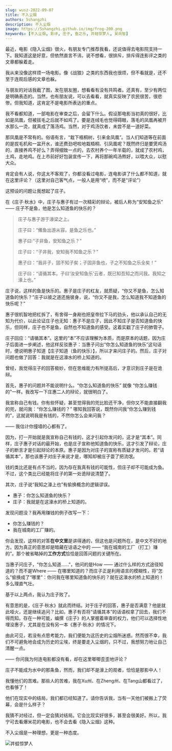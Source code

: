```yaml
---
slug: wusz-2022-09-07
title: 不入尘烟
authors: 5shangzhi
description: 不入尘烟
image: https://5shangzhi.github.io/img/frog-200.png
keywords: [不入尘烟, 影评, 庄子, 鱼之乐, 井蛙惊梦人, 吴尚智]
---
```


最近，电影《隐入尘烟》很火，有朋友专门推荐我看，还说值得去电影院支持一下。我知道这是好意，但依然直言不讳，说不想看，很排斥，排斥得连影评之类的文章都躲着走。

我从来没像这样烦一场电影。像《战狼》之类的东西我也很烦，但不看就是，还不至于连观后感的文章也躲。

与朋友的对话我截了图，发在朋友圈，想看看有没有共鸣者。还真有，至少有两位是明确表态的。当然，也有朋友说，可以去看看，就真实反映了农民很苦，很悲惨。但我知道，这肯定不是电影所表达的重点。

我不看都知道，一部电影在审查之后，会留下什么。假设那电影当初真的很好，比如是凤凰，但被拔毛之后就不如鸡了。要是连绒毛也觉得碍眼，落毛的凤凰再被开水那么一烫，就真成了落汤鸡。当然，对于鸡汤饮者，未尝不是一道好菜。

那凤凰是不常有的。俗语有言，“栽下梧桐树，引来金凤凰”。当人们知道等在前面的是拔毛机和一盆开水，谁还费劲吧啦地栽梧桐、引凤凰呢？既然终归是要煲鸡汤的，直接养鸡不好么？弄得细致一点的，去农村养个一年半载的，就成了农村鸡，土鸡，走地鸡。在上市前好好包装宣传一下，再将那碗鸡汤熬好，以喂大众，以慰大众。

肯定会有人说，你这太不客观了，你都没看过电影，连电影讲了什么都不知道，就在这里评论？（这里对自己客气点，一般人是用“喷”，而不是“评论”）

这预设的问题让我想起了庄子。

在《庄子·秋水》中，庄子与惠子有过一次精彩的辩论，被后人称为“安知鱼之乐” —— 庄子不是鱼，他是怎么知道鱼的快乐的？

> 庄子与惠子游于濠梁之上。
>
> 庄子曰：“鯈鱼出游从容，是鱼之乐也。”
>
> 惠子曰∶“子非鱼，安知鱼之乐？”
>
> 庄子曰：“子非我，安知我不知鱼之乐？”
>
> 惠子曰：“我非子，固不知子矣；子固非鱼也，子之不知鱼之乐全矣！”
>
> 庄子曰：“请循其本。子曰‘汝安知鱼乐’云者，既已知吾知之而问我。我知之濠上也。”

庄子说，这样的鱼是快乐的。惠子是庄子的杠友，就质疑，“你又不是鱼，怎么知道鱼的快乐？”庄子以彼之道还施彼身，说，“你又不是我，怎么知道我不知道鱼的快乐呢？”

惠子很机智地把杠拆了，有舍得一身剐也把皇帝拉下马的劲头，他以承认自己的无知为代价，以此论证庄子也无知：惠子不是庄子，因此不知庄子是否知道鱼的快乐，但同样，庄子也不是鱼，自然也不知道鱼的感受。这着实戳了庄子的肺管子。

庄子回应：“请循其本”。这里的“本”不应该理解为本质，而是原本的话题，因为庄子后面进一步阐述，他这样反驳惠子：当惠子问出“你怎么知道鱼的快乐”这句话时，便说明惠子知道【庄子知道（鱼的快乐）】，所以才来问庄子的。然后，庄子对问题也做了回答：我就是在这濠水的桥上知道的。

曾经，我觉得庄子的回答极妙，但在思维能力有所提高后，才意识到庄子是在诡辩。

首先，惠子的问题并不能说明什么。“你怎么知道鱼的快乐” 就像 “你怎么赚钱的”一样。我改写一下庄惠二人的辩论，就很明白了。

我宣称自己有钱。你有些怀疑，甚至觉得我的兜比脸还干净，但你又不能直接翻我的兜，就问我：“你怎么赚钱的？” 哪知我回答说，既然你问我“你怎么赚到钱的”，这就说明我是有钱的，不然你怎么会来问我？

—— 我估计你撞墙的心都有了。

因为，打一开始就是我宣称自己有钱的，这才引起你发问的，这才是“其本”。同样，庄子惠子对话的最开始，也是庄子宣称他知道鱼的快乐，这才引发了辩论，庄子的断言才是引起辩论的本原。惠子是因为对庄子的宣称有质疑才发问的。若“请循其本”，那也该惠子对庄子来说才是，哪知却被庄子耍了把流氓。

钱的类比还是有点不当的，因为存在我真有钱的可能性，但庄子却不可能成为鱼。不过，这个类比已经能将庄子的第一处诡辩说清楚了。

其次，庄子说“我知之濠上也”有偷换概念的逻辑谬误。

- 惠子：你怎么知道鱼的快乐？
- 庄子：我就是在这濠水的桥上知道的。

发现问题没？我再用赚钱的例子改写一下：

- 你怎么赚钱的？
- 我在城南的工厂赚的。

你会发现，这样的对答**在中文里**是讲得通的，但这也是问题所在，是中文不好的地方。因为真正的意思却是暗藏在话语之中的 —— “我在城南的工厂（打工）赚的”。那个被省略掉的**工作方式**恰恰是回答问题的关键所在。

当惠子问庄子，“你怎么知道……”，他问的是How —— 通过什么样的方式途径知道的？而不是Where —— 在哪里知道的？而庄子正是利用语言的模糊性，将“怎么”偷换成了“哪里”：你问我在哪里知道鱼的快乐的？就在这濠水的桥上知道的！多么理直气壮。

基于以上两点，我认为庄子败了。

有意思的是，《庄子·秋水》就此而终结。对于庄子的回答，惠子是否满意？他是就此哑火，还是继续追问？比如，惠子有否将“请循其本”的话语权拿了回去，我们不得而知。存在一种可能，编撰《庄子》的人掌握着审查的权力，他们可以选择性地埋没惠子，尤其是在没有另一本《惠子·秋水》的情况下。

由此可见，若没有点思考能力，我们便能为这历史的尘烟所迷惑。然而很不幸，我们不可避免地会成为历史的尘埃，终是要走入尘烟的，只不过，我想努力地让自己清醒一点。

—— 你问我为何连电影都没有看，却在这里唧唧歪歪地评论？

庄子不能成为水中的那条鱼，然而，我们却不是濠上的观者，恰恰是那影中人！

我懂他们的苦难。那些人的苦难，我在Xu州、在Zheng州、在Tang山都看过了，也看够了！

他们在现实中的结局，我们都已经知道了。请你告诉我，当有一天他们被搬上了荧幕，会是什么样子？

我猜不对经过，但一定会猜对结局。它会比现实好很多，甚至会很美好。所以，我宁可去看爆米花的电影，也不会去看《隐入尘烟》这种。

不入尘烟是一种理想，更是一种态度。

![井蛙惊梦人](https://5shangzhi.github.io/img/frog.jpeg)

